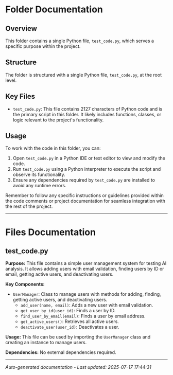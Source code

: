 # Folder Documentation

## Overview
This folder contains a single Python file, `test_code.py`, which serves a specific purpose within the project.

## Structure
The folder is structured with a single Python file, `test_code.py`, at the root level.

## Key Files
- `test_code.py`: This file contains 2127 characters of Python code and is the primary script in this folder. It likely includes functions, classes, or logic relevant to the project's functionality.

## Usage
To work with the code in this folder, you can:
1. Open `test_code.py` in a Python IDE or text editor to view and modify the code.
2. Run `test_code.py` using a Python interpreter to execute the script and observe its functionality.
3. Ensure any dependencies required by `test_code.py` are installed to avoid any runtime errors.

Remember to follow any specific instructions or guidelines provided within the code comments or project documentation for seamless integration with the rest of the project.

---

# Files Documentation

## test_code.py

**Purpose:** This file contains a simple user management system for testing AI analysis. It allows adding users with email validation, finding users by ID or email, getting active users, and deactivating users.

**Key Components:**
- `UserManager`: Class to manage users with methods for adding, finding, getting active users, and deactivating users.
  - `add_user(name, email)`: Adds a new user with email validation.
  - `get_user_by_id(user_id)`: Finds a user by ID.
  - `find_user_by_email(email)`: Finds a user by email address.
  - `get_active_users()`: Retrieves all active users.
  - `deactivate_user(user_id)`: Deactivates a user.

**Usage:** This file can be used by importing the `UserManager` class and creating an instance to manage users.

**Dependencies:** No external dependencies required.

---
*Auto-generated documentation - Last updated: 2025-07-17 17:44:31*
